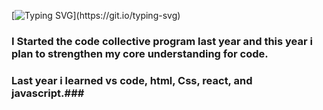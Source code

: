 [![Typing SVG](https://readme-typing-svg.demolab.com?font=Rubik+Doodle+Shadow&pause=1000&color=5708CC&vCenter=true&multiline=true&random=false&width=700&height=150&lines=Hello+my+name+is+Kavious+Moment.+I'm;A+software+Dev.+Here+is+my+created+profile.)](https://git.io/typing-svg)

### I Started the code collective program last year and this year i plan to strengthen my core understanding for code. ###

### Last year i learned vs code, html, Css, react, and javascript.###
